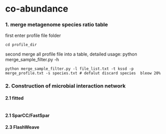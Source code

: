 # co-abundance
### 1. merge metagenome species ratio table
first enter profile file folder
```shell
cd profile_dir
```
second merge all profile file into a table, detailed usage: python merge_sample_filter.py -h
```shell
python merge_sample_filter.py -l file_list.txt -t kssd -p merge_profile.txt -s species.txt # defalut discard species  bleow 20% 
```
### 2. Construction of microbial interaction network
#### 2.1 fitted
```shell

```
#### 2.1 SparCC/FastSpar
#### 2.3 FlashWeave


